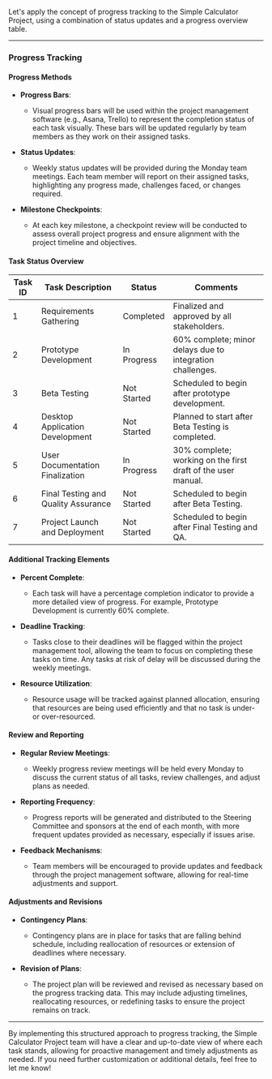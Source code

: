 Let's apply the concept of progress tracking to the Simple Calculator Project, using a combination of status updates and a progress overview table.

---

### Progress Tracking

#### Progress Methods

- **Progress Bars**: 
  - Visual progress bars will be used within the project management software (e.g., Asana, Trello) to represent the completion status of each task visually. These bars will be updated regularly by team members as they work on their assigned tasks.

- **Status Updates**: 
  - Weekly status updates will be provided during the Monday team meetings. Each team member will report on their assigned tasks, highlighting any progress made, challenges faced, or changes required.

- **Milestone Checkpoints**: 
  - At each key milestone, a checkpoint review will be conducted to assess overall project progress and ensure alignment with the project timeline and objectives.

#### Task Status Overview

| Task ID | Task Description                                | Status       | Comments                               |
| ------- | ----------------------------------------------- | ------------ | -------------------------------------- |
| 1       | Requirements Gathering                          | Completed    | Finalized and approved by all stakeholders. |
| 2       | Prototype Development                           | In Progress  | 60% complete; minor delays due to integration challenges. |
| 3       | Beta Testing                                    | Not Started  | Scheduled to begin after prototype development. |
| 4       | Desktop Application Development                 | Not Started  | Planned to start after Beta Testing is completed. |
| 5       | User Documentation Finalization                 | In Progress  | 30% complete; working on the first draft of the user manual. |
| 6       | Final Testing and Quality Assurance             | Not Started  | Scheduled to begin after Beta Testing. |
| 7       | Project Launch and Deployment                   | Not Started  | Scheduled to begin after Final Testing and QA. |

#### Additional Tracking Elements

- **Percent Complete**: 
  - Each task will have a percentage completion indicator to provide a more detailed view of progress. For example, Prototype Development is currently 60% complete.

- **Deadline Tracking**: 
  - Tasks close to their deadlines will be flagged within the project management tool, allowing the team to focus on completing these tasks on time. Any tasks at risk of delay will be discussed during the weekly meetings.

- **Resource Utilization**: 
  - Resource usage will be tracked against planned allocation, ensuring that resources are being used efficiently and that no task is under- or over-resourced.

#### Review and Reporting

- **Regular Review Meetings**: 
  - Weekly progress review meetings will be held every Monday to discuss the current status of all tasks, review challenges, and adjust plans as needed.

- **Reporting Frequency**: 
  - Progress reports will be generated and distributed to the Steering Committee and sponsors at the end of each month, with more frequent updates provided as necessary, especially if issues arise.

- **Feedback Mechanisms**: 
  - Team members will be encouraged to provide updates and feedback through the project management software, allowing for real-time adjustments and support.

#### Adjustments and Revisions

- **Contingency Plans**: 
  - Contingency plans are in place for tasks that are falling behind schedule, including reallocation of resources or extension of deadlines where necessary.

- **Revision of Plans**: 
  - The project plan will be reviewed and revised as necessary based on the progress tracking data. This may include adjusting timelines, reallocating resources, or redefining tasks to ensure the project remains on track.

---

By implementing this structured approach to progress tracking, the Simple Calculator Project team will have a clear and up-to-date view of where each task stands, allowing for proactive management and timely adjustments as needed. If you need further customization or additional details, feel free to let me know!
